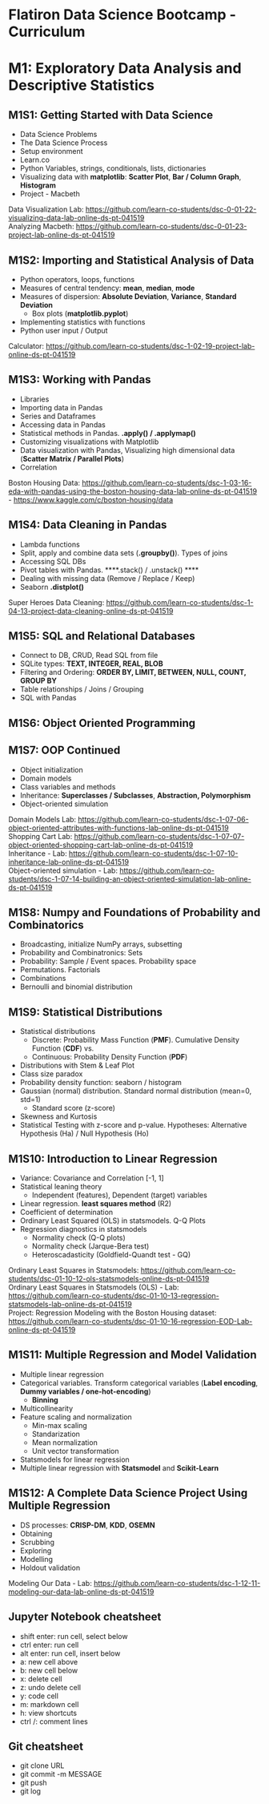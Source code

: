 # Flatiron Data Science Bootcamp - Curriculum

# M1: Exploratory Data Analysis and Descriptive Statistics
## M1S1: Getting Started with Data Science
- Data Science Problems
- The Data Science Process
- Setup environment
- Learn.co
- Python Variables, strings, conditionals, lists, dictionaries
- Visualizing data with **matplotlib**: **Scatter Plot**, **Bar / Column Graph**, **Histogram**
- Project - Macbeth


Data Visualization Lab: https://github.com/learn-co-students/dsc-0-01-22-visualizing-data-lab-online-ds-pt-041519  
Analyzing Macbeth: https://github.com/learn-co-students/dsc-0-01-23-project-lab-online-ds-pt-041519


## M1S2: Importing and Statistical Analysis of Data
- Python operators, loops, functions
- Measures of central tendency: **mean**, **median**, **mode**
- Measures of dispersion: **Absolute Deviation**, **Variance**, **Standard Deviation**
  - Box plots (**matplotlib.pyplot**)
- Implementing statistics with functions
- Python user input / Output


Calculator: https://github.com/learn-co-students/dsc-1-02-19-project-lab-online-ds-pt-041519


## M1S3: Working with Pandas
- Libraries
- Importing data in Pandas
- Series and Dataframes
- Accessing data in Pandas
- Statistical methods in Pandas. **.apply() / .applymap()**
- Customizing visualizations with Matplotlib
- Data visualization with Pandas, Visualizing high dimensional data (**Scatter Matrix / Parallel Plots**)
- Correlation


Boston Housing Data: https://github.com/learn-co-students/dsc-1-03-16-eda-with-pandas-using-the-boston-housing-data-lab-online-ds-pt-041519 - https://www.kaggle.com/c/boston-housing/data


## M1S4: Data Cleaning in Pandas
- Lambda functions
- Split, apply and combine data sets (**.groupby()**). Types of joins
- Accessing SQL DBs
- Pivot tables with Pandas. ****.stack() / .unstack() ****
- Dealing with missing data (Remove / Replace / Keep)
- Seaborn **.distplot()**


Super Heroes Data Cleaning: https://github.com/learn-co-students/dsc-1-04-13-project-data-cleaning-online-ds-pt-041519


## M1S5: SQL and Relational Databases
- Connect to DB, CRUD, Read SQL from file
- SQLite types: **TEXT, INTEGER, REAL, BLOB**
- Filtering and Ordering: **ORDER BY, LIMIT, BETWEEN, NULL, COUNT, GROUP BY**
- Table relationships / Joins / Grouping
- SQL with Pandas


## M1S6: Object Oriented Programming


## M1S7: OOP Continued
- Object initialization
- Domain models
- Class variables and methods
- Inheritance: **Superclasses / Subclasses**, **Abstraction, Polymorphism**
- Object-oriented simulation

Domain Models Lab: https://github.com/learn-co-students/dsc-1-07-06-object-oriented-attributes-with-functions-lab-online-ds-pt-041519  
Shopping Cart Lab: https://github.com/learn-co-students/dsc-1-07-07-object-oriented-shopping-cart-lab-online-ds-pt-041519  
Inheritance - Lab: https://github.com/learn-co-students/dsc-1-07-10-inheritance-lab-online-ds-pt-041519  
Object-oriented simulation - Lab: https://github.com/learn-co-students/dsc-1-07-14-building-an-object-oriented-simulation-lab-online-ds-pt-041519


## M1S8: Numpy and Foundations of Probability and Combinatorics
- Broadcasting, initialize NumPy arrays, subsetting
- Probability and Combinatronics: Sets
- Probability: Sample / Event spaces. Probability space
- Permutations. Factorials
- Combinations
- Bernoulli and binomial distribution


## M1S9: Statistical Distributions
- Statistical distributions
  - Discrete: Probability Mass Function (**PMF**). Cumulative Density Function (**CDF**) vs.
  - Continuous: Probability Density Function (**PDF**)
- Distributions with Stem & Leaf Plot
- Class size paradox
- Probability density function: seaborn / histogram
- Gaussian (normal) distribution. Standard normal distribution (mean=0, std=1)
  - Standard score (z-score)
- Skewness and Kurtosis
- Statistical Testing with z-score and p-value. Hypotheses: Alternative Hypothesis (Ha) / Null Hypothesis (Ho)


## M1S10: Introduction to Linear Regression
- Variance: Covariance and Correlation [-1, 1]
- Statistical leaning theory
  - Independent (features), Dependent (target) variables
- Linear regression. **least squares method** (R2)
- Coefficient of determination
- Ordinary Least Squared (OLS) in statsmodels. Q-Q Plots
- Regression diagnostics in statsmodels
  - Normality check (Q-Q plots)
  - Normality check (Jarque-Bera test)
  - Heteroscadasticity (Goldfield-Quandt test - GQ)

Ordinary Least Squares in Statsmodels: https://github.com/learn-co-students/dsc-01-10-12-ols-statsmodels-online-ds-pt-041519  
Ordinary Least Squares in Statsmodels (OLS) - Lab: https://github.com/learn-co-students/dsc-01-10-13-regression-statsmodels-lab-online-ds-pt-041519  
Project: Regression Modeling with the Boston Housing dataset: https://github.com/learn-co-students/dsc-01-10-16-regression-EOD-Lab-online-ds-pt-041519


## M1S11: Multiple Regression and Model Validation
- Multiple linear regression
- Categorical variables. Transform categorical variables (**Label encoding**, **Dummy variables / one-hot-encoding**)
  - **Binning**
- Multicollinearity
- Feature scaling and normalization
  - Min-max scaling
  - Standarization
  - Mean normalization
  - Unit vector transformation
- Statsmodels for linear regression
- Multiple linear regression with **Statsmodel** and **Scikit-Learn**



## M1S12: A Complete Data Science Project Using Multiple Regression
- DS processes: **CRISP-DM**, **KDD**, **OSEMN**
- Obtaining
- Scrubbing
- Exploring
- Modelling
- Holdout validation

Modeling Our Data - Lab: https://github.com/learn-co-students/dsc-1-12-11-modeling-our-data-lab-online-ds-pt-041519


## Jupyter Notebook cheatsheet
- shift enter: run cell, select below
- ctrl enter: run cell
- alt enter: run cell, insert below
- a: new cell above
- b: new cell below
- x: delete cell
- z: undo delete cell
- y: code cell
- m: markdown cell
- h: view shortcuts
- ctrl /: comment lines


## Git cheatsheet
- git clone URL
- git commit -m MESSAGE
- git push
- git log
